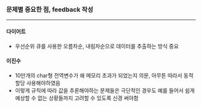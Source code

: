 
### 문제별 중요한 점, feedback 작성

***

#### 다이어트
 - 우선순위 큐를 사용한 오름차순, 내림차순으로 데이터를 추출하는 방식 중요

#### 이진수
 - 10만개의 char형 전역변수가 왜 메모리 초과가 되었는지 의문, 아무튼 따라서 동적 할당 사용해야하였음
 - 이렇게 규칙에 따라 값을 추론해야하는 문제들은 극단적인 경우도 예를 들어서 쉽게 예상할 수 없는 상황들까지 고려할 수 있도록 신경 써야함
